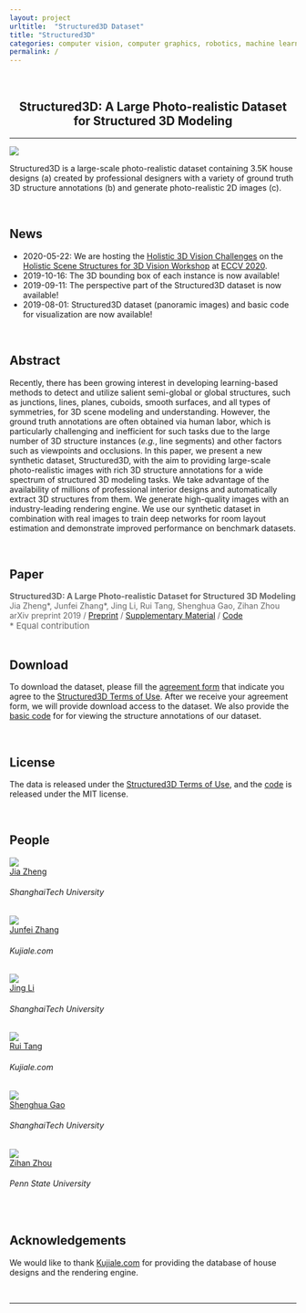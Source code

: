 ```yaml
---
layout: project
urltitle:  "Structured3D Dataset"
title: "Structured3D"
categories: computer vision, computer graphics, robotics, machine learning
permalink: /
---
```


<br>
<div class="row">
  <div class="col-xs-12">
    <center><h2>Structured3D: A Large Photo-realistic Dataset for Structured 3D Modeling</h2></center>
  </div>
</div>

<hr>

<div class="row">
  <div class="col-md-12">
    <img src="{{ "/static/img/teaser.png" | prepend:site.baseurl }}">
    <p>
      Structured3D is a large-scale photo-realistic dataset containing 3.5K house designs (a) created by professional designers with a variety of ground truth 3D structure annotations (b) and generate photo-realistic 2D images (c).
    </p>
  </div>
</div>

<br>
<div class="row" id="news">
  <div class="col-xs-12">
    <h2>News</h2>
  </div>
</div>

<div class="row">
  <div class="col-xs-12">
    <ul>
      <li>2020-05-22: We are hosting the <a href="https://holistic-3d.github.io/eccv20/challenge.html" target="_blank">Holistic 3D Vision Challenges</a> on the <a href="https://holistic-3d.github.io/eccv20" target="_blank">Holistic Scene Structures for 3D Vision Workshop</a> at <a href="http://eccv2020.eu/" target="_blank">ECCV 2020</a>.</li>
      <li>2019-10-16: The 3D bounding box of each instance is now available!</li>
      <li>2019-09-11: The perspective part of the Structured3D dataset is now available!</li>
      <li>2019-08-01: Structured3D dataset (panoramic images) and basic code for visualization are now available!</li>
    </ul>
  </div>
</div><br>

<div class="row" id="abstract">
  <div class="col-xs-12">
    <h2>Abstract</h2>
  </div>
</div>

<div class="row">
  <div class="col-xs-12">
    <p>
      Recently, there has been growing interest in developing learning-based methods to detect and utilize salient semi-global or global structures, such as junctions, lines, planes, cuboids, smooth surfaces, and all types of symmetries, for 3D scene modeling and understanding. However, the ground truth annotations are often obtained via human labor, which is particularly challenging and inefficient for such tasks due to the large number of 3D structure instances (<em>e.g.</em>, line segments) and other factors such as viewpoints and occlusions. In this paper, we present a new synthetic dataset, Structured3D, with the aim to providing large-scale photo-realistic images with rich 3D structure annotations for a wide spectrum of structured 3D modeling tasks. We take advantage of the availability of millions of professional interior designs and automatically extract 3D structures from them. We generate high-quality images with an industry-leading rendering engine. We use our synthetic dataset in combination with real images to train deep networks for room layout estimation and demonstrate improved performance on benchmark datasets.
    </p>
  </div>
</div><br>

<div class="row" id="paper">
  <div class="col-xs-12">
    <h2>Paper</h2>
  </div>
</div>

<div class="row">
  <div class="col-xs-12" style="margin-top: 3px; color: #666;">
    <b>Structured3D: A Large Photo-realistic Dataset for Structured 3D Modeling</b><br>
    Jia Zheng*, Junfei Zhang*, Jing Li, Rui Tang, Shenghua Gao, Zihan Zhou<br>
    arXiv preprint 2019 /
    <a href="https://arxiv.org/abs/1908.00222">Preprint</a> /
    <a href="https://drive.google.com/file/d/17F_jIfY_QKFNmsOSvzUFZwWKrr6YUMnQ">Supplementary Material</a> /
    <a href="https://github.com/bertjiazheng/Structured3D">Code</a> <br>
    <span style="font-size:15px;">* Equal contribution</span>
  </div>
</div><br>

<div class="row" id="download">
  <div class="col-xs-12">
    <h2>Download</h2>
  </div>
</div>

<div class="row">
  <div class="col-xs-12">
    <p>
      To download the dataset, please fill the <a href="https://forms.gle/LXg4bcjC2aEjrL9o8">agreement form</a> that indicate you agree to the <a href="https://drive.google.com/open?id=13ZwWpU_557ZQccwOUJ8H5lvXD7MeZFMa">Structured3D Terms of Use</a>. After we receive your agreement form, we will provide download access to the dataset. We also provide the <a href="https://github.com/bertjiazheng/Structured3D">basic code</a> for for viewing the structure annotations of our dataset.
    </p>
  </div>
</div><br>

<div class="row" id="license">
  <div class="col-xs-12">
    <h2>License</h2>
  </div>
</div>

<div class="row">
  <div class="col-xs-12">
    <p>
      The data is released under the <a href="https://drive.google.com/open?id=13ZwWpU_557ZQccwOUJ8H5lvXD7MeZFMa">Structured3D Terms of Use</a>, and the <a href="https://github.com/bertjiazheng/Structured3D">code</a> is released under the MIT license.
    </p>
  </div>
</div><br>

<div class="row" id="people">
  <div class="col-xs-12">
    <h2>People</h2>
  </div>
</div>

<div class="row">
  <div class="col-md-2 col-sm-3 col-xs-6">
    <a href="https://bertjiazheng.github.io/">
      <img class="people-pic" src="{{ "/static/img/people/jia.jpg" | prepend:site.baseurl }}">
    </a>
    <div class="people-name">
      <a href="https://bertjiazheng.github.io/">
        Jia Zheng
      </a>
      <h6>ShanghaiTech University</h6>
    </div>
  </div>

  <div class="col-md-2 col-sm-3 col-xs-6">
    <a href="https://www.linkedin.com/in/骏飞-张-1bb82691/?locale=en_US">
      <img class="people-pic" src="{{ "/static/img/people/ahui.png" | prepend:site.baseurl }}">
    </a>
    <div class="people-name">
      <a href="https://www.linkedin.com/in/骏飞-张-1bb82691/?locale=en_US">
        Junfei Zhang
      </a>
      <h6>Kujiale.com</h6>
    </div>
  </div>

  <div class="col-md-2 col-sm-3 col-xs-6">
    <a href="https://www.linkedin.com/in/jing-li-253b26139/?originalSubdomain=cn">
      <img class="people-pic" src="{{ "/static/img/people/jing.jpg" | prepend:site.baseurl }}">
    </a>
    <div class="people-name">
      <a href="https://www.linkedin.com/in/jing-li-253b26139/?originalSubdomain=cn">
        Jing Li
      </a>
      <h6>ShanghaiTech University</h6>
    </div>
  </div>

  <div class="col-md-2 col-sm-3 col-xs-6">
    <a href="https://cn.linkedin.com/in/rui-tang-50973488">
      <img class="people-pic" src="{{ "/static/img/people/ati.jpg" | prepend:site.baseurl }}">
    </a>
    <div class="people-name">
      <a href="https://cn.linkedin.com/in/rui-tang-50973488">
        Rui Tang
      </a>
      <h6>Kujiale.com</h6>
    </div>
  </div>

  <div class="col-md-2 col-sm-3 col-xs-6">
    <a href="http://sist.shanghaitech.edu.cn/sist_en/2018/0820/c3846a31775/page.htm">
      <img class="people-pic" src="{{ "/static/img/people/shenghua.jpg" | prepend:site.baseurl }}">
    </a>
    <div class="people-name">
      <a href="http://sist.shanghaitech.edu.cn/sist_en/2018/0820/c3846a31775/page.htm">Shenghua Gao</a>
      <h6>ShanghaiTech University</h6>
    </div>
  </div>

  <div class="col-md-2 col-sm-3 col-xs-6">
    <a href="https://faculty.ist.psu.edu/zzhou/">
      <img class="people-pic" src="{{ "/static/img/people/zihan.jpg" | prepend:site.baseurl }}">
    </a>
    <div class="people-name">
      <a href="https://faculty.ist.psu.edu/zzhou/">Zihan Zhou</a>
      <h6>Penn State University</h6>
    </div>
  </div>
</div><br>

<div class="row">
  <div class="col-xs-12">
    <h2>Acknowledgements</h2>
  </div>
</div>

<div class="row">
  <div class="col-xs-12">
    <p>
      We would like to thank <a href="https://Kujiale.com">Kujiale.com</a> for providing the database of house designs and the rendering engine.
    </p>
  </div>
</div><br>

<hr>
